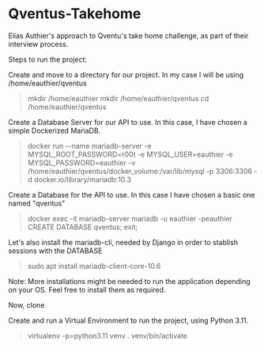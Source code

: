 # Qventus-Takehome
Elías Authier's approach to Qventu's take home challenge, as part of their interview process.

Steps to run the project:

Create and move to a directory for our project. In my case I will be using /home/eauthier/qventus

> mkdir /home/eauthier
> mkdir /home/eauthier/qventus
> cd /home/eauthier/qventus


Create a Database Server for our API to use. In this case, I have chosen a 
simple Dockerized MariaDB.

> docker run --name mariadb-server -e MYSQL_ROOT_PASSWORD=r00t -e MYSQL_USER=eauthier -e MYSQL_PASSWORD=eauthier -v /home/eauthier/qventus/docker_volume:/var/lib/mysql -p 3306:3306 -d docker.io/library/mariadb:10.3

Create a Database for the API to use. In this case I have chosen a basic one named "qventus"

> docker exec -it mariadb-server mariadb -u eauthier -peauthier
> CREATE DATABASE qventus;
> exit;

Let's also install the mariadb-cli, needed by Django in order to stablish sessions with the DATABASE

> sudo apt install mariadb-client-core-10.6

Note: More installations might be needed to run the application depending on your OS. Feel free to install them as required.

Now, clone 

Create and run a Virtual Environment to run the project, using Python 3.11.

>  virtualenv -p=python3.11 venv
> . venv/bin/activate
